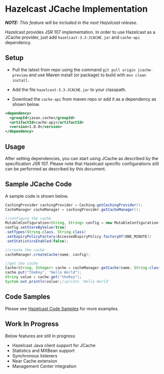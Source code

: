  
# Hazelcast JCache Implementation

***NOTE:*** *This feature will be included in the next Hazelcast release.* 


Hazelcast provides JSR 107 implementation. In order to use Hazelcast as a JCache provider, just add `hazelcast-3.3-JCACHE.jar` and `cache-api` dependency.

## Setup

- Pull the latest from repo using the command `git pull origin jcache-preview` and use 
Maven install (or package) to build with `mvn clean install`.

- Add the file `hazelcast-3.3-JCACHE.jar` to your classpath.

- Download the `cache-api` from maven repo or add it as a dependency as shown below.

```xml
<dependency>
  <groupId>javax.cache</groupId>
  <artifactId>cache-api</artifactId>
  <version>1.0.0</version>
</dependency>
```

## Usage

After setting dependencies, you can start using JCache as described by the specification JSR 107.
Please note that Hazelcast specific configurations still can be performed as described by this document.

## Sample JCache Code

A sample code is shown below.

```java
CachingProvider cachingProvider = Caching.getCachingProvider();
CacheManager cacheManager = cachingProvider.getCacheManager();

//configure the cache
MutableConfiguration<String, String> config = new MutableConfiguration<String, String>();
config.setStoreByValue(true)
.setTypes(String.class, String.class)
.setExpiryPolicyFactory(AccessedExpiryPolicy.factoryOf(ONE_MINUTE))
.setStatisticsEnabled(false);

//create the cache
cacheManager.createCache(name, config);

//get the cache
Cache<String, Integer> cache = cacheManager.getCache(name, String.class, String.class);
cache.put("theKey", "Hello World");
String value = cache.get("theKey");
System.out.println(value);//prints 'Hello World'
```

## Code Samples

Please see [Hazelcast Code Samples](https://github.com/hazelcast/hazelcast-code-samples) for more examples.


## Work In Progress

Below features are still in progress:

- Hazelcast Java client support for JCache
- Statistics and MXBean support 
- Synchronous listeners
- Near Cache extension
- Management Center integration
